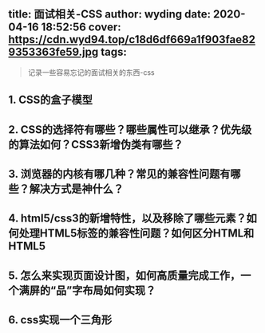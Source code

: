 title: 面试相关-CSS
author: wyding
date: 2020-04-16 18:52:56
cover:
  https://cdn.wyd94.top/c18d6df669a1f903fae829353363fe59.jpg
tags:
---
> 记录一些容易忘记的面试相关的东西-css
<!-- more -->

## 1. CSS的盒子模型

## 2. CSS的选择符有哪些？哪些属性可以继承？优先级的算法如何？CSS3新增伪类有哪些？

## 3. 浏览器的内核有哪几种？常见的兼容性问题有哪些？解决方式是神什么？

## 4. html5/css3的新增特性，以及移除了哪些元素？如何处理HTML5标签的兼容性问题？如何区分HTML和HTML5

## 5. 怎么来实现页面设计图，如何高质量完成工作，一个满屏的“品”字布局如何实现？

## 6. css实现一个三角形